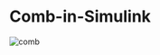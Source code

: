 # Comb-in-Simulink

![comb](https://github.com/RiccardoCataldi/Comb-in-Simulink/assets/74554002/89591e2e-9ae8-4bdd-a3bd-dcb4cb2eae70)
